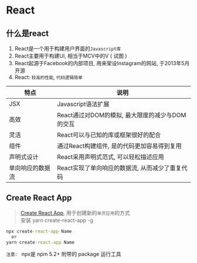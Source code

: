 # React

## 什么是react

1. React是一个用于构建用户界面的`Javascript库`
2. React主要用于构建UI, 相当于MCV中的V ( 试图 )
3. React起源于Facebook的内部项目, 用来架设Instagram的网站, 于2013年5月开源
4. React: `较高的性能`, `代码逻辑简单`

| 特点 | 说明 |
| - | - |
JSX | Javascript语法扩展
高效 | React通过对DOM的模拟, 最大限度的减少与DOM的交互
灵活 | React可以与已知的库或框架很好的配合
组件 | 通过React构建组件, 是的代码更加容易得到复用
声明式设计 | React采用声明式范式, 可以轻松描述应用
单向响应的数据流 | React实现了单向响应的数据流, 从而减少了重复代码

## Create React App

> [Create React App](https://github.com/facebook/create-react-app), 用于创建新的`单页应用`的方式  
> 安装 yarn create-react-app -g

```cmd
npx create-react-app Name
  or
yarn create-react-app Name
```

`注意: ` npx是 npm 5.2+ 附带的 package 运行工具